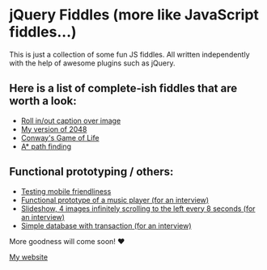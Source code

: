 jQuery Fiddles (more like JavaScript fiddles...)
==

This is just a collection of some fun JS fiddles. All written independently with the help of awesome plugins such as jQuery.


## Here is a list of complete-ish fiddles that are worth a look:

* [Roll in/out caption over image](http://kesun.github.io/roll-in-out-caption-box/roll-in-out-caption-box.html "Roll in/out caption over image") <br>
* [My version of 2048](http://kesun.github.io/2048-my-version/2048-my-version.html "My version of 2048") <br>
* [Conway's Game of Life](http://kesun.github.io/conways-game-of-life/conways-game-of-life.html "Conway's Game of Life")<br>
* [A* path finding](http://kesun.github.io/a-star-path-algo/a-star-path-algo.html "A* path finding")<br>

## Functional prototyping / others:

* [Testing mobile friendliness](http://konishi.graphics/marco/)<br>
* [Functional prototype of a music player (for an interview)](http://konishi.graphics/mp/)<br>
* [Slideshow, 4 images infinitely scrolling to the left every 8 seconds (for an interview)](http://konishi.graphics/slideshow/)<br>
* [Simple database with transaction (for an interview)](https://gist.github.com/kesun/e16389d5b20497249f74)<br>


More goodness will come soon! ♥

[My website](http://kesun.ca "Clickie ♥")
